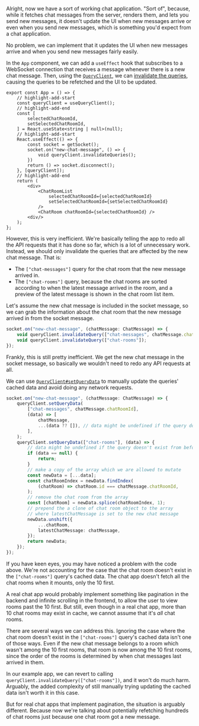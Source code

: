 Alright, now we have a sort of working chat application. "Sort of", because, while it fetches chat messages from the server, renders them, and lets you send new messages, it doesn't update the UI when new messages arrive or even when you send new messages, which is something you'd expect from a chat application.

No problem, we can implement that it updates the UI when new messages arrive and when you send new messages fairly easily.

In the `App` component, we can add a `useEffect` hook that subscribes to a WebSocket connection that receives a message whenever there is a new chat message. Then, using the [`QueryClient`](https://tanstack.com/query/latest/docs/reference/QueryClient), we can [invalidate the queries](https://tanstack.com/query/latest/docs/guides/query-invalidation), causing the queries to be refetched and the UI to be updated.

```tsx title="src/components/App.tsx"
export const App = () => {
    // highlight-add-start
    const queryClient = useQueryClient();
    // highlight-add-end
    const [
        selectedChatRoomId,
        setSelectedChatRoomId,
    ] = React.useState<string | null>(null);
    // highlight-add-start
    React.useEffect(() => {
        const socket = getSocket();
        socket.on("new-chat-message", () => {
            void queryClient.invalidateQueries();
        })
        return () => socket.disconnect();
    }, [queryClient]);
    // highlight-add-end
    return (
        <div>
            <ChatRoomList
                selectedChatRoomId={selectedChatRoomId}
                setSelectedChatRoomId={setSelectedChatRoomId}
            />
            <ChatRoom chatRoomId={selectedChatRoomId} />
        <div/>
    );
};
```

However, this is very inefficient. We're basically telling the app to redo all the API requests that it has done so far, which is a lot of unnecessary work. Instead, we should only invalidate the queries that are affected by the new chat message. That is:

-   The `["chat-messages"]` query for the chat room that the new message arrived in.
-   The `["chat-rooms"]` query, because the chat rooms are sorted according to when the latest message arrived in the room, and a preview of the latest message is shown in the chat room list item.

Let's assume the new chat message is included in the socket message, so we can grab the information about the chat room that the new message arrived in from the socket message.

```ts
socket.on("new-chat-message", (chatMessage: ChatMessage) => {
    void queryClient.invalidateQuery(["chat-messages", chatMessage.chatRoomId]);
    void queryClient.invalidateQuery(["chat-rooms"]);
});
```

Frankly, this is still pretty inefficient. We get the new chat message in the socket message, so basically we wouldn't need to redo any API requests at all.

We can use [`QueryClient#setQueryData`](https://tanstack.com/query/latest/docs/reference/QueryClient#queryclientsetquerydata) to manually update the queries' cached data and avoid doing any network requests.

```ts
socket.on("new-chat-message", (chatMessage: ChatMessage) => {
    queryClient.setQueryData(
        ["chat-messages", chatMessage.chatRoomId],
        (data) => [
            chatMessage,
            ...(data ?? []), // data might be undefined if the query doesn't exist from before
        ],
    );
    queryClient.setQueryData(["chat-rooms"], (data) => {
        // data might be undefined if the query doesn't exist from before
        if (data == null) {
            return;
        }
        // make a copy of the array which we are allowed to mutate
        const newData = [...data];
        const chatRoomIndex = newData.findIndex(
            (chatRoom) => chatRoom.id === chatMessage.chatRoomId,
        );
        // remove the chat room from the array
        const [chatRoom] = newData.splice(chatRoomIndex, 1);
        // prepend the a clone of chat room object to the array
        // where latestChatMessage is set to the new chat message
        newData.unshift({
            ...chatRoom,
            latestChatMessage: chatMessage,
        });
        return newData;
    });
});
```

If you have keen eyes, you may have noticed a problem with the code above. We're not accounting for the case that the chat room doesn't exist in the `["chat-rooms"]` query's cached data. The chat app doesn't fetch all the chat rooms when it mounts, only the 10 first.

A real chat app would probably implement something like pagination in the backend and infinite scrolling in the frontend, to allow the user to view rooms past the 10 first. But still, even though in a real chat app, more than 10 chat rooms may exist in cache, we cannot assume that it's _all_ chat rooms.

There are several ways we can address this. Ignoring the case where the chat room doesn't exist in the `["chat-rooms"]` query's cached data isn't one of those ways. Even if the new chat message belongs to a room which wasn't among the 10 first rooms, that room is now among the 10 first rooms, since the order of the rooms is determined by when chat messages last arrived in them.

In our example app, we can revert to calling `queryClient.invalidateQuery(["chat-rooms"])`, and it won't do much harm. Arguably, the added complexity of still manually trying updating the cached data isn't worth it in this case.

But for real chat apps that implement pagination, the situation is arguably different. Because now we're talking about potentially refetching hundreds of chat rooms just because one chat room got a new message.
